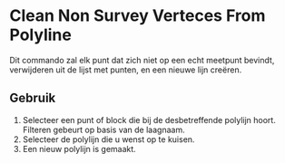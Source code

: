 # Clean Non Survey Verteces From Polyline

Dit commando zal elk punt dat zich niet op een echt meetpunt bevindt, verwijderen uit de lijst met punten, en een nieuwe lijn creëren.

## Gebruik

1. Selecteer een punt of block die bij de desbetreffende polylijn hoort. Filteren gebeurt op basis van de laagnaam.
2. Selecteer de polylijn die u wenst op te kuisen.
3. Een nieuw polylijn is gemaakt.